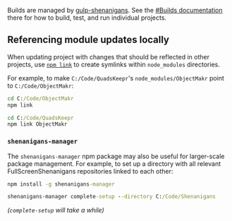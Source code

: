 Builds are managed by [gulp-shenanigans](https://github.com/FullScreenShenanigans/gulp-shenanigans/).
See the [#Builds documentation](https://github.com/FullScreenShenanigans/gulp-shenanigans/blob/master/README.md#builds) there for how to build, test, and run individual projects.

## Referencing module updates locally

When updating project with changes that should be reflected in other projects, use [`npm link`](https://docs.npmjs.com/cli/link) to create symlinks within `node_modules` directories.

For example, to make `C:/Code/QuadsKeepr`'s `node_modules/ObjectMakr` point to `C:/Code/ObjectMakr`:

```cmd
cd C:/Code/ObjectMakr
npm link

cd C:/Code/QuadsKeepr
npm link ObjectMakr
```

### `shenanigans-manager`

The `shenanigans-manager` npm package may also be useful for larger-scale package management.
For example, to set up a directory with all relevant FullScreenShenanigans repositories linked to each other:

```cmd
npm install -g shenanigans-manager

shenanigans-manager complete-setup --directory C:/Code/Shenanigans
```

*(`complete-setup` will take a while)*
